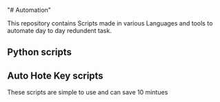 "# Automation" 

This repository contains Scripts made in various Languages and tools to automate day to day redundent task.
## Python scripts ##
## Auto Hote Key scripts ##

These scripts are simple to use and can save 10 mintues
